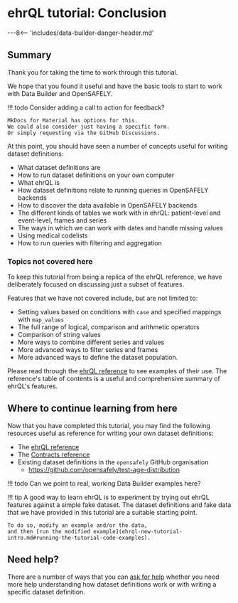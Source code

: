 # ehrQL tutorial: Conclusion

---8<-- 'includes/data-builder-danger-header.md'

## Summary

Thank you for taking the time to work through this tutorial.

We hope that you found it useful and have the basic tools to start to work with Data Builder and OpenSAFELY.

!!! todo
    Consider adding a call to action for feedback?

    MkDocs for Material has options for this.
    We could also consider just having a specific form.
    Or simply requesting via the GitHub Discussions.

At this point,
you should have seen a number of concepts
useful for writing dataset definitions:

* What dataset definitions are
* How to run dataset definitions on your own computer
* What ehrQL is
* How dataset definitions relate to running queries in OpenSAFELY backends
* How to discover the data available in OpenSAFELY backends
* The different kinds of tables we work with in ehrQL: patient-level and event-level, frames and series
* The ways in which we can work with dates and handle missing values
* Using medical codelists
* How to run queries with filtering and aggregation

### Topics not covered here

To keep this tutorial from being a replica of the ehrQL reference,
we have deliberately focused on discussing just a subset of features.

Features that we have not covered include, but are not limited to:

* Setting values based on conditions with `case` and specified mappings with `map_values`
* The full range of logical, comparison and arithmetic operators
* Comparison of string values
* More ways to combine different series and values
* More advanced ways to filter series and frames
* More advanced ways to define the dataset population.

Please read through the [ehrQL reference](ehrql-reference.md)
to see examples of their use.
The reference's table of contents is a useful and comprehensive summary
of ehrQL's features.

## Where to continue learning from here

Now that you have completed this tutorial,
you may find the following resources useful
as reference for writing your own dataset definitions:

* The [ehrQL reference](ehrql-reference.md)
* The [Contracts reference](contracts-reference.md)
* Existing dataset definitions in the `opensafely` GitHub organisation
    * <https://github.com/opensafely/test-age-distribution>

!!! todo
    Can we point to real, working Data Builder examples here?

!!! tip
    A good way to learn ehrQL is to experiment
    by trying out ehrQL features against a simple fake dataset.
    The dataset definitions and fake data that we have provided in this tutorial
    are a suitable starting point.

    To do so, modify an example and/or the data,
    and then [run the modified example](ehrql-new-tutorial-intro.md#running-the-tutorial-code-examples).

## Need help?

There are a number of ways that you can [ask for help](how-to-get-help.md)
whether you need more help understanding how dataset definitions work
or with writing a specific dataset definition.
